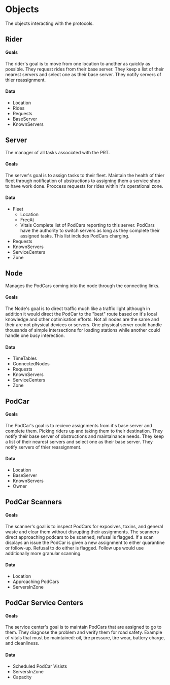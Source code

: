 Objects
==============

The objects interacting with the protocols.

## Rider

#### Goals

The rider's goal is to move from one location to another as quickly as possible. They request rides from their base server. They keep a list of their nearest servers and select one as their base server. They notify servers of thier reassignment.

#### Data

- Location
- Rides
- Requests
- BaseServer
- KnownServers

## Server

The manager of all tasks associated with the PRT.

#### Goals

The server's goal is to assign tasks to their fleet. Maintain the health of thier fleet through notification of ubstructions to assigning them a service shop to have work done. Proccess requests for rides within it's operational zone.

#### Data

- Fleet
	- Location
	- FreeAt
	- Vitals
	Complete list of PodCars reporting to this server. PodCars have the authority to switch servers as long as they complete their assigned tasks. This list includes PodCars charging.
- Requests
- KnownServers
- ServiceCenters
- Zone

## Node

Manages the PodCars coming into the node through the connecting links.

#### Goals

The Node's goal is to direct traffic much like a traffic light although in addition it would direct the PodCar to the "best" route based on it's local knowledge and other optimisation efforts. Not all nodes are the same and their are not physical devices or servers. One physical server could handle thousands of simple intersections for loading stations while another could handle one busy interection.

#### Data

- TimeTables
- ConnectedNodes
- Requests
- KnownServers
- ServiceCenters
- Zone

## PodCar

#### Goals

The PodCar's goal is to recieve assignments from it's base server and complete them. Picking riders up and taking them to their destination. They notify their base server of obstructions and maintainance needs. They keep a list of their nearest servers and select one as their base server. They notify servers of thier reassignment.

#### Data

- Location
- BaseServer
- KnownServers
- Owner

## PodCar Scanners

#### Goals

The scanner's goal is to inspect PodCars for exposives, toxins, and general waste and clear them without disrupting their assignments. The scanners direct approaching podcars to be scanned, refusal is flagged. If a scan displays an issue the PodCar is given a new assignment to either quarantine or follow-up. Refusal to do either is flagged. Follow ups would use additionally more granular scanning.

#### Data

- Location
- Approaching PodCars
- ServersInZone

## PodCar Service Centers

#### Goals

The service center's goal is to maintain PodCars that are assigned to go to them. They diagnose the problem and verify them for road safety. Example of vitals that must be maintained: oil, tire pressure, tire wear, battery charge, and cleanliness.

#### Data

- Scheduled PodCar Visists
- ServersInZone
- Capacity
